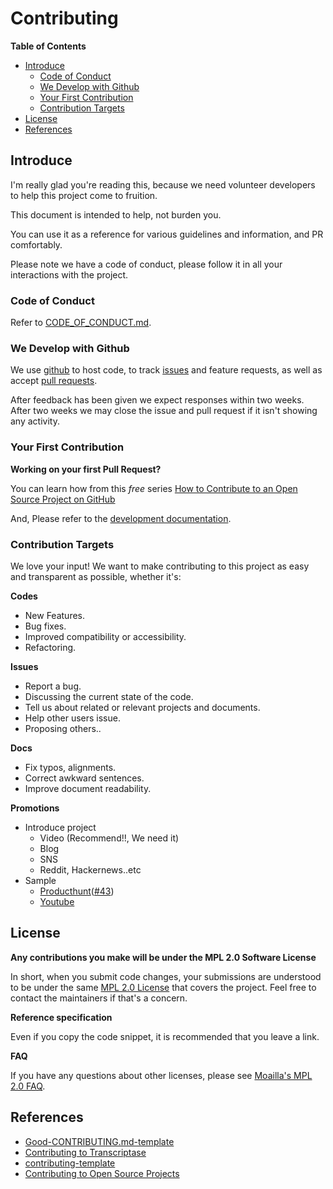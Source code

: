 # Contributing

<!-- markdown-toc start - Don't edit this section. Run M-x markdown-toc-refresh-toc -->
**Table of Contents**

- [Introduce](#introduce)
  * [Code of Conduct](#code-of-conduct)
  * [We Develop with Github](#we-develop-with-github)
  * [Your First Contribution](#your-first-contribution)
  * [Contribution Targets](#contribution-targets)
- [License](#license)
- [References](#references)

<!-- markdown-toc end -->

## Introduce

I'm really glad you're reading this, because we need volunteer developers to help this project come to fruition.

This document is intended to help, not burden you.

You can use it as a reference for various guidelines and information, and PR comfortably.

Please note we have a code of conduct, please follow it in all your interactions with the project.

### Code of Conduct

Refer to [CODE\_OF\_CONDUCT.md](./CODE_OF_CONDUCT.md).

### We Develop with Github

We use [github](https://github.com/black7375/Firefox-UI-Fix) to host code, to track [issues](https://github.com/black7375/Firefox-UI-Fix/issues) and feature requests, as well as accept [pull requests](https://github.com/black7375/Firefox-UI-Fix/pulls).

After feedback has been given we expect responses within two weeks. After two weeks we may close the issue and pull request if it isn't showing any activity.

### Your First Contribution

**Working on your first Pull Request?**

You can learn how from this *free* series [How to Contribute to an Open Source Project on GitHub](https://egghead.io/series/how-to-contribute-to-an-open-source-project-on-github)

And, Please refer to the [development documentation](./docs/).

### Contribution Targets

We love your input! We want to make contributing to this project as easy and transparent as possible, whether it's:

**Codes**
- New Features.
- Bug fixes.
- Improved compatibility or accessibility.
- Refactoring.

**Issues**
- Report a bug.
- Discussing the current state of the code.
- Tell us about related or relevant projects and documents.
- Help other users issue.
- Proposing others..

**Docs**
- Fix typos, alignments.
- Correct awkward sentences.
- Improve document readability.

**Promotions**
- Introduce project
  - Video (Recommend!!, We need it)
  - Blog
  - SNS
  - Reddit, Hackernews..etc
- Sample
  - [Producthunt](https://www.producthunt.com/posts/firefox-ui-fix-proton)([#43](https://github.com/black7375/Firefox-UI-Fix/issues/43))
  - [Youtube](https://www.youtube.com/watch?v=ECta0icNMgY)

## License

**Any contributions you make will be under the MPL 2.0 Software License**

In short, when you submit code changes, your submissions are understood to be under the same [MPL 2.0 License](https://choosealicense.com/licenses/mpl-2.0/) that covers the project.
Feel free to contact the maintainers if that's a concern.

**Reference specification**

Even if you copy the code snippet, it is recommended that you leave a link.

**FAQ**

If you have any questions about other licenses, please see [Moailla's MPL 2.0 FAQ](https://www.mozilla.org/en-US/MPL/2.0/FAQ/).


## References

- [Good-CONTRIBUTING.md-template](https://gist.github.com/PurpleBooth/b24679402957c63ec426)
- [Contributing to Transcriptase](https://gist.github.com/briandk/3d2e8b3ec8daf5a27a62)
- [contributing-template](https://github.com/nayafia/contributing-template/blob/master/CONTRIBUTING-template.md)
- [Contributing to Open Source Projects](https://www.contribution-guide.org/)
